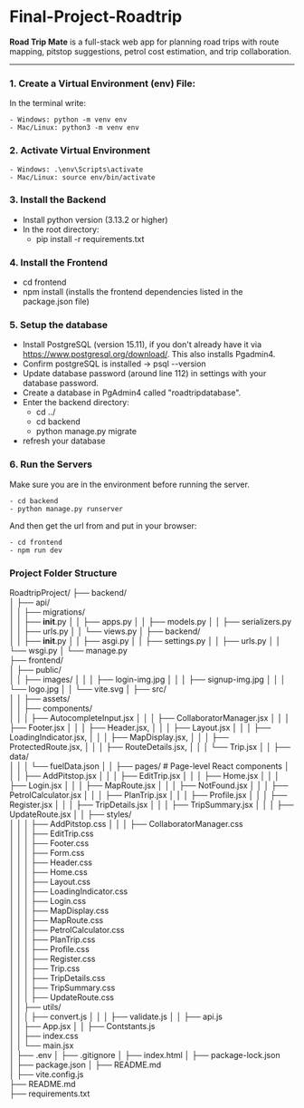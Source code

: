 # Final-Project-Roadtrip

**Road Trip Mate** is a full-stack web app for planning road trips with route mapping, pitstop suggestions, petrol cost estimation, and trip collaboration.

---

### 1. Create a Virtual Environment (env) File:
In the terminal write:

    - Windows: python -m venv env
    - Mac/Linux: python3 -m venv env

### 2. Activate Virtual Environment
    - Windows: .\env\Scripts\activate
    - Mac/Linux: source env/bin/activate

### 3. Install the Backend
- Install python version (3.13.2 or higher)
- In the root directory:
    - pip install -r requirements.txt

### 4. Install the Frontend
- cd frontend
- npm install (installs the frontend dependencies listed in the package.json file)

### 5. Setup the database
- Install PostgreSQL (version 15.11), if you don't already have it via https://www.postgresql.org/download/. This also installs Pgadmin4.
- Confirm postgreSQL is installed -> psql --version
- Update database password (around line 112) in settings with your database password.
- Create a database in PgAdmin4 called "roadtripdatabase".
- Enter the backend directory:
    - cd ../
    - cd backend
    - python manage.py migrate
- refresh your database

### 6. Run the Servers
Make sure you are in the environment before running the server.

    - cd backend
    - python manage.py runserver


And then get the url from and put in your browser:

    - cd frontend
    - npm run dev

### Project Folder Structure

RoadtripProject/
├── backend/                 
│   ├── api/              
│   │   ├── migrations/     
│   │   ├── __init__.py
│   │   ├── apps.py
│   │   ├── models.py
│   │   ├── serializers.py
│   │   ├── urls.py
│   │   └── views.py
│   ├── backend/               
│   │   ├── __init__.py
│   │   ├── asgi.py
│   │   ├── settings.py
│   │   ├── urls.py
│   │   └── wsgi.py
│   └── manage.py             
├── frontend/               
│   ├── public/                
│   │   ├── images/
│   │   │   ├── login-img.jpg
│   │   │   ├── signup-img.jpg
│   │   │   └── logo.jpg
│   │   └── vite.svg
│   ├── src/                  
│   │   ├── assets/        
│   │   ├── components/   
│   │   │   ├── AutocompleteInput.jsx
│   │   │   ├── CollaboratorManager.jsx
│   │   │   ├── Footer.jsx
│   │   │   ├── Header.jsx, 
│   │   │   ├── Layout.jsx
│   │   │   ├── LoadingIndicator.jsx,
│   │   │   ├── MapDisplay.jsx,
│   │   │   ├── ProtectedRoute.jsx,
│   │   │   ├── RouteDetails.jsx,
│   │   │   └── Trip.jsx
│   │   ├── data/              
│   │   │   └── fuelData.json
│   │   ├── pages/             # Page-level React components
│   │   │   ├── AddPitstop.jsx
│   │   │   ├── EditTrip.jsx
│   │   │   ├── Home.jsx
│   │   │   ├── Login.jsx
│   │   │   ├── MapRoute.jsx
│   │   │   ├── NotFound.jsx
│   │   │   ├── PetrolCalculator.jsx
│   │   │   ├── PlanTrip.jsx
│   │   │   ├── Profile.jsx
│   │   │   ├── Register.jsx
│   │   │   ├── TripDetails.jsx
│   │   │   ├── TripSummary.jsx
│   │   │   ├── UpdateRoute.jsx
│   │   ├── styles/           
│   │   │   ├── AddPitstop.css
│   │   │   ├── CollaboratorManager.css     
│   │   │   ├── EditTrip.css   
│   │   │   ├── Footer.css   
│   │   │   ├── Form.css   
│   │   │   ├── Header.css   
│   │   │   ├── Home.css   
│   │   │   ├── Layout.css   
│   │   │   ├── LoadingIndicator.css   
│   │   │   ├── Login.css   
│   │   │   ├── MapDisplay.css   
│   │   │   ├── MapRoute.css   
│   │   │   ├── PetrolCalculator.css   
│   │   │   ├── PlanTrip.css   
│   │   │   ├── Profile.css   
│   │   │   ├── Register.css   
│   │   │   ├── Trip.css   
│   │   │   ├── TripDetails.css   
│   │   │   ├── TripSummary.css   
│   │   │   ├── UpdateRoute.css   
│   │   ├── utils/           
│   │   │   ├── convert.js
│   │   │   ├── validate.js
│   │   ├── api.js   
│   │   ├── App.jsx
│   │   ├── Contstants.js         
│   │   ├── index.css          
│   │   └── main.jsx         
│   ├── .env
│   ├── .gitignore
│   ├── index.html
│   ├── package-lock.json    
│   ├── package.json
│   ├── README.md            
│   ├── vite.config.js    
├── README.md              
├── requirements.txt  